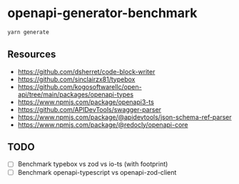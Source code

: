 # openapi-generator-benchmark

```sh
yarn generate
```

## Resources

- https://github.com/dsherret/code-block-writer
- https://github.com/sinclairzx81/typebox
- https://github.com/kogosoftwarellc/open-api/tree/main/packages/openapi-types
- https://www.npmjs.com/package/openapi3-ts
- https://github.com/APIDevTools/swagger-parser
- https://www.npmjs.com/package/@apidevtools/json-schema-ref-parser
- https://www.npmjs.com/package/@redocly/openapi-core

## TODO

- [ ] Benchmark typebox vs zod vs io-ts (with footprint)
- [ ] Benchmark openapi-typescript vs openapi-zod-client
